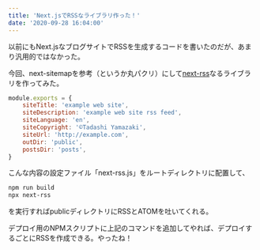 ```yaml
---
title: 'Next.jsでRSSなライブラリ作った！'
date: '2020-09-28 16:04:00'
---
```


以前にもNext.jsなブログサイトでRSSを生成するコードを書いたのだが、あまり汎用的ではなかった。

今回、next-sitemapを参考（というか丸パクリ）にして[next-rss](https://www.npmjs.com/package/next-rss)なるライブラリを作ってみた。

```js
module.exports = {
    siteTitle: 'example web site',
    siteDescription: 'example web site rss feed',
    siteLanguage: 'en',
    siteCopyright: '©Tadashi Yamazaki',
    siteUrl: 'http://example.com',
    outDir: 'public',
    postsDir: 'posts',
}
```

こんな内容の設定ファイル「next-rss.js」をルートディレクトリに配置して、

```sh
npm run build
npx next-rss
```

を実行すればpublicディレクトリにRSSとATOMを吐いてくれる。

デプロイ用のNPMスクリプトに上記のコマンドを追加してやれば、デプロイするごとにRSSを作成できる。やったね！